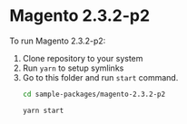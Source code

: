 # Magento 2.3.2-p2

To run Magento 2.3.2-p2:

1. Clone repository to your system
2. Run `yarn` to setup symlinks
3. Go to this folder and run `start` command.
    ```bash
    cd sample-packages/magento-2.3.2-p2

    yarn start
    ```